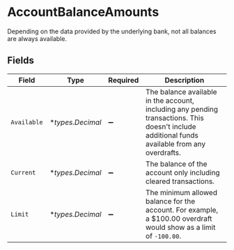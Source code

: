 # AccountBalanceAmounts

Depending on the data provided by the underlying bank, not all balances are always available.


## Fields

| Field                                                                                                                                          | Type                                                                                                                                           | Required                                                                                                                                       | Description                                                                                                                                    |
| ---------------------------------------------------------------------------------------------------------------------------------------------- | ---------------------------------------------------------------------------------------------------------------------------------------------- | ---------------------------------------------------------------------------------------------------------------------------------------------- | ---------------------------------------------------------------------------------------------------------------------------------------------- |
| `Available`                                                                                                                                    | **types.Decimal*                                                                                                                               | :heavy_minus_sign:                                                                                                                             | The balance available in the account, including any pending transactions. This doesn't include additional funds available from any overdrafts. |
| `Current`                                                                                                                                      | **types.Decimal*                                                                                                                               | :heavy_minus_sign:                                                                                                                             | The balance of the account only including cleared transactions.                                                                                |
| `Limit`                                                                                                                                        | **types.Decimal*                                                                                                                               | :heavy_minus_sign:                                                                                                                             | The minimum allowed balance for the account. For example, a $100.00 overdraft would show as a limit of `-100.00`.                              |